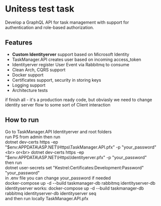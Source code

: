 # Unitess test task

Develop a GraphQL API for task management with support for authentication and role-based authorization.

## Features

- **Custom Identityerver** support based on Microsoft Identity
- TaskManager.API creates user based on incoming access_token
- Identityerver register User Event via Rabbitmq to consume
- Clean Arch, CQRS support
- Docker support
- Certificates support, security in storing keys
- Logging support
- Architecture tests

if finish all - it's a production ready code, but obviasly we need to change identity server flow to some sort of Client interaction

## How to run
Go to TaskManager.API Identityerver and root folders<br>
run PS from admin then run<br>
dotnet dev-certs https -ep "$env:APPDATA\ASP.NET\Https\TaskManager.API.pfx" -p "your_password"<br>
or<br>
dotnet dev-certs https -ep "$env:APPDATA\ASP.NET\Https\Identityerver.pfx" -p "your_password"<br>
then run<br>
dotnet user-secrets set "Kestrel:Certificates:Development:Password" "your_password"<br>
in .env file you can change your_password if needed<br>
docker-compose up -d --build taskmanager-db rabbitmq identityserver-db identityserver
works: docker-compose up -d --build taskmanager-db rabbitmq identityserver-db identityserver seq<br>
and then run locally TaskManager.API.pfx
